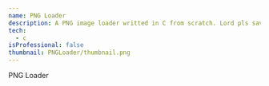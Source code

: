 ```yaml
---
name: PNG Loader
description: A PNG image loader writted in C from scratch. Lord pls save me 😩
tech: 
  - c
isProfessional: false
thumbnail: PNGLoader/thumbnail.png
---
```

PNG Loader